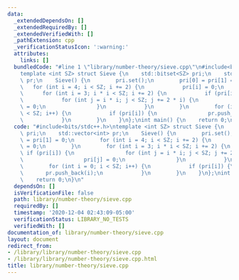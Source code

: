 ```yaml
---
data:
  _extendedDependsOn: []
  _extendedRequiredBy: []
  _extendedVerifiedWith: []
  _pathExtension: cpp
  _verificationStatusIcon: ':warning:'
  attributes:
    links: []
  bundledCode: "#line 1 \"library/number-theory/sieve.cpp\"\n#include<bits/stdc++.h>\n\
    template <int SZ> struct Sieve {\n    std::bitset<SZ> pri;\n    std::vector<int>\
    \ pr;\n    Sieve() {\n        pri.set();\n        pri[0] = pri[1] = 0;\n     \
    \   for (int i = 4; i < SZ; i += 2) {\n            pri[i] = 0;\n        }\n  \
    \      for (int i = 3; i * i < SZ; i += 2) {\n            if (pri[i]) {\n    \
    \            for (int j = i * i; j < SZ; j += 2 * i) {\n                    pri[j]\
    \ = 0;\n                }\n            }\n        }\n        for (int i = 0; i\
    \ < SZ; i++) {\n            if (pri[i]) {\n                pr.push_back(i);\n\
    \            }\n        }\n    }\n};\nint main() {\n    return 0;\n}\n"
  code: "#include<bits/stdc++.h>\ntemplate <int SZ> struct Sieve {\n    std::bitset<SZ>\
    \ pri;\n    std::vector<int> pr;\n    Sieve() {\n        pri.set();\n        pri[0]\
    \ = pri[1] = 0;\n        for (int i = 4; i < SZ; i += 2) {\n            pri[i]\
    \ = 0;\n        }\n        for (int i = 3; i * i < SZ; i += 2) {\n           \
    \ if (pri[i]) {\n                for (int j = i * i; j < SZ; j += 2 * i) {\n \
    \                   pri[j] = 0;\n                }\n            }\n        }\n\
    \        for (int i = 0; i < SZ; i++) {\n            if (pri[i]) {\n         \
    \       pr.push_back(i);\n            }\n        }\n    }\n};\nint main() {\n\
    \    return 0;\n}\n"
  dependsOn: []
  isVerificationFile: false
  path: library/number-theory/sieve.cpp
  requiredBy: []
  timestamp: '2020-12-04 02:43:09-05:00'
  verificationStatus: LIBRARY_NO_TESTS
  verifiedWith: []
documentation_of: library/number-theory/sieve.cpp
layout: document
redirect_from:
- /library/library/number-theory/sieve.cpp
- /library/library/number-theory/sieve.cpp.html
title: library/number-theory/sieve.cpp
---
```

